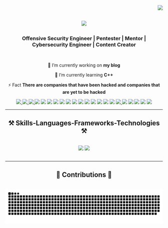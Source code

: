 <img align="right" src="https://visitor-badge.laobi.icu/badge?page_id=Wh1teHatUn1c0rn.Wh1teHatUn1c0rn" />

<h1 align="center">
    <img src="https://readme-typing-svg.herokuapp.com/?font=Righteous&size=35&center=true&vCenter=true&width=600&height=70&duration=4000&lines=Offensive+Unicorn+Crew+says+hi!;" />
</h1>

<h3 align="center">Offensive Security Engineer | Pentester | Mentor | Cybersecurity Engineer | Content Creator</h3>

<br/>

<div align="center">
 
 🔭 I’m currently working on **my blog**
 
 🌱 I’m currently learning **C++**

 ⚡ Fact **There are companies that have been hacked and companies that are yet to be hacked**

 </div>
 
<div align="center"> 
  <a href="mailto:vuk.markovic0101@gmail.com">
    <img src="https://img.shields.io/badge/Gmail-333333?style=for-the-badge&logo=gmail&logoColor=red" />
  </a>
  <a href="https://www.linkedin.com/in/vuk-markovic-60793b1b1/" target="_blank">
    <img src="https://img.shields.io/badge/LinkedIn-0077B5?style=for-the-badge&logo=linkedin&logoColor=white" target="_blank" />
  </a>
  <a href="https://vukblog.com" target="_blank">
     <img src="https://img.shields.io/badge/Blogger-FF5722?style=for-the-badge&logo=blogger&logoColor=white" target="_blank" /> <!-- sqlite, safari, google-chrome are other good icon options -->
  </a>
    <img src="https://img.shields.io/badge/Sonarqube-5190cf?style=for-the-badge&logo=sonarqube&logoColor=white" target="_blank"/>
    <img src="https://img.shields.io/badge/Oracle-F80000?style=for-the-badge&logo=oracle&logoColor=black" target="_blank"/>
    <img src="https://img.shields.io/badge/Vercel-000000?style=for-the-badge&logo=vercel&logoColor=white" target="_blank"/>
    <img src="https://img.shields.io/badge/ngrok-140648?style=for-the-badge&logo=Ngrok&logoColor=white" target="_blank"/>
    <img src="https://img.shields.io/badge/Swagger-85EA2D?style=for-the-badge&logo=Swagger&logoColor=white" target="_blank"/>
    <img src="https://img.shields.io/badge/Xampp-F37623?style=for-the-badge&logo=xampp&logoColor=white" target="_blank"/>
    <img src="https://img.shields.io/badge/Discord-5865F2?style=for-the-badge&logo=discord&logoColor=white" target="_blank"/>
    <img src="https://img.shields.io/badge/Debian-A81D33?style=for-the-badge&logo=debian&logoColor=white" target="_blank"/>
    <img src="https://img.shields.io/badge/Qubes%20OS-3874D8?style=for-the-badge&logo=qubesos&logoColor=white" target="_blank"/>
    <img src="https://img.shields.io/badge/CISCO-1BA0D7?style=for-the-badge&logo=cisco&logoColor=white" target="_blank"/>
    <img src="https://img.shields.io/badge/HackTheBox-111927?style=for-the-badge&logo=Hack%20The%20Box&logoColor=9FEF00" target="_blank"/>
    <img src="https://img.shields.io/badge/Codechef-%23B92B27.svg?&style=for-the-badge&logo=Codechef&logoColor=white" target="_blank"/>
    <img src="https://img.shields.io/badge/Splunk-000000?style=for-the-badge&logo=Splunk&logoColor=white" target="_blank"/>
  <a href="https://youtube.com/@OffensiveUnicornCrew">  
    <img src="https://img.shields.io/badge/YouTube-FF0000?style=for-the-badge&logo=youtube&logoColor=white" target="_blank"/>
  </a>
    <img src="https://img.shields.io/badge/Splunk-000000?style=for-the-badge&logo=Splunk&logoColor=white" target="_blank"/>
    <img src="https://img.shields.io/badge/VMware-231f20?style=for-the-badge&logo=VMware&logoColor=white" target="_blank"/>
    <img src="https://img.shields.io/badge/Tor_Browser-7D4698?style=for-the-badge&logo=Tor-Browser&logoColor=white" target="_blank"/>
    <img src="https://img.shields.io/badge/Jira-0052CC?style=for-the-badge&logo=Jira&logoColor=white" target="_blank"/>
    <img src="https://img.shields.io/badge/Redmine-9C0000?style=for-the-badge&logo=Redmine&logoColor=white" target="_blank"/>
</div>

 <hr/>
 
<h2 align="center">⚒️ Skills-Languages-Frameworks-Technologies ⚒️</h2>
<br/>
<div align="center">
    <img src="https://skillicons.dev/icons?i=azure,bootstrap,aws,cloudflare,debian,github,django,docker,git,bash,py,raspberrypi,redhat,tensorflow,terraform" />
    <img src="https://skillicons.dev/icons?i=elasticsearch,graphql,javascript,jquery,kali,linux,mongodb,mint,postgres,postman,mysql,powershell,ubuntu,windows" /><br>
</div>

<br/>
<hr/>

<div align="center">
  <h2>🐍 Contributions 🐍</h2>
  <br>
  <img alt="snake eating my contributions" src="https://raw.githubusercontent.com/Wh1teHatUn1c0rn/Wh1teHatUn1c0rn/output/github-contribution-grid-snake.svg" />
  
  <br/><br/><br/>
</div>
